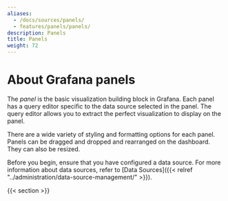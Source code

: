 ```yaml
---
aliases:
  - /docs/sources/panels/
  - features/panels/panels/
description: Panels
title: Panels
weight: 72
---
```


# About Grafana panels

The _panel_ is the basic visualization building block in Grafana. Each panel has a query editor specific to the data source selected in the panel. The query editor allows you to extract the perfect visualization to display on the panel.

There are a wide variety of styling and formatting options for each panel. Panels can be dragged and dropped and rearranged on the dashboard. They can also be resized.

Before you begin, ensure that you have configured a data source. For more information about data sources, refer to [Data Sources]({{< relref "../administration/data-source-management/" >}}).

{{< section >}}

